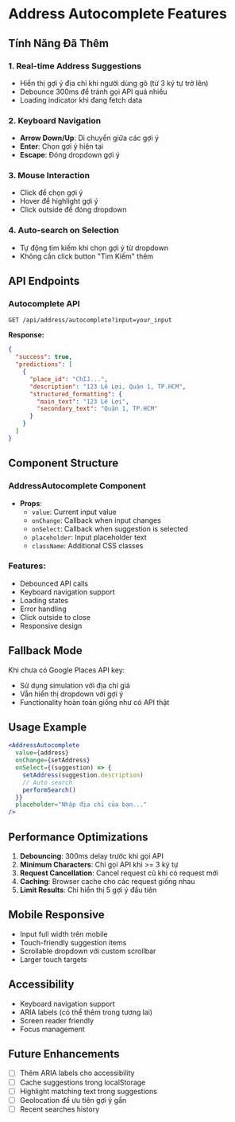 # Address Autocomplete Features

## Tính Năng Đã Thêm

### 1. **Real-time Address Suggestions**
- Hiển thị gợi ý địa chỉ khi người dùng gõ (từ 3 ký tự trở lên)
- Debounce 300ms để tránh gọi API quá nhiều
- Loading indicator khi đang fetch data

### 2. **Keyboard Navigation**
- **Arrow Down/Up**: Di chuyển giữa các gợi ý
- **Enter**: Chọn gợi ý hiện tại
- **Escape**: Đóng dropdown gợi ý

### 3. **Mouse Interaction**
- Click để chọn gợi ý
- Hover để highlight gợi ý
- Click outside để đóng dropdown

### 4. **Auto-search on Selection**
- Tự động tìm kiếm khi chọn gợi ý từ dropdown
- Không cần click button "Tìm Kiếm" thêm

## API Endpoints

### Autocomplete API
```
GET /api/address/autocomplete?input=your_input
```

**Response:**
```json
{
  "success": true,
  "predictions": [
    {
      "place_id": "ChIJ...",
      "description": "123 Lê Lợi, Quận 1, TP.HCM",
      "structured_formatting": {
        "main_text": "123 Lê Lợi",
        "secondary_text": "Quận 1, TP.HCM"
      }
    }
  ]
}
```

## Component Structure

### AddressAutocomplete Component
- **Props**:
  - `value`: Current input value
  - `onChange`: Callback when input changes
  - `onSelect`: Callback when suggestion is selected
  - `placeholder`: Input placeholder text
  - `className`: Additional CSS classes

### Features:
- Debounced API calls
- Keyboard navigation support
- Loading states
- Error handling
- Click outside to close
- Responsive design

## Fallback Mode

Khi chưa có Google Places API key:
- Sử dụng simulation với địa chỉ giả
- Vẫn hiển thị dropdown với gợi ý
- Functionality hoàn toàn giống như có API thật

## Usage Example

```jsx
<AddressAutocomplete
  value={address}
  onChange={setAddress}
  onSelect={(suggestion) => {
    setAddress(suggestion.description)
    // Auto search
    performSearch()
  }}
  placeholder="Nhập địa chỉ của bạn..."
/>
```

## Performance Optimizations

1. **Debouncing**: 300ms delay trước khi gọi API
2. **Minimum Characters**: Chỉ gọi API khi >= 3 ký tự
3. **Request Cancellation**: Cancel request cũ khi có request mới
4. **Caching**: Browser cache cho các request giống nhau
5. **Limit Results**: Chỉ hiển thị 5 gợi ý đầu tiên

## Mobile Responsive

- Input full width trên mobile
- Touch-friendly suggestion items
- Scrollable dropdown với custom scrollbar
- Larger touch targets

## Accessibility

- Keyboard navigation support
- ARIA labels (có thể thêm trong tương lai)
- Screen reader friendly
- Focus management

## Future Enhancements

- [ ] Thêm ARIA labels cho accessibility
- [ ] Cache suggestions trong localStorage
- [ ] Highlight matching text trong suggestions
- [ ] Geolocation để ưu tiên gợi ý gần
- [ ] Recent searches history
